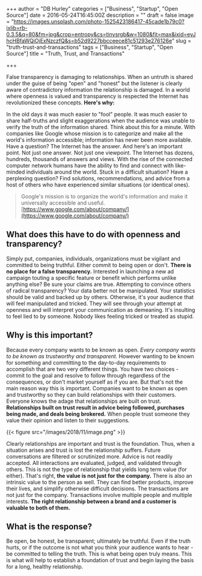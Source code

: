 +++
author = "DB Hurley"
categories = ["Business", "Startup", "Open Source"]
date = 2016-05-24T16:45:00Z
description = ""
draft = false
image = "https://images.unsplash.com/photo-1525423186417-45cade1b79c0?ixlib=rb-0.3.5&q=80&fm=jpg&crop=entropy&cs=tinysrgb&w=1080&fit=max&ixid=eyJhcHBfaWQiOjExNzczfQ&s=b52d9227bbcceece81c51293e276126e"
slug = "truth-trust-and-transactions"
tags = ["Business", "Startup", "Open Source"]
title = "Truth, Trust, and Transactions"

+++


False transparency is damaging to relationships. When an untruth is shared under the guise of being "open" and "honest" but the listener is clearly aware of contradictory information the relationship is damaged. In a world where openness is valued and transparency is respected the Internet has revolutionized these concepts. **Here's why:**

In the old days it was much easier to "fool" people. It was much easier to share half-truths and slight exaggerations when the audience was unable to verify the truth of the information shared. Think about this for a minute. With companies like Google whose mission is to categorize and make all the world's information accessible; information has never been more available. Have a question? The Internet has the answer. And here's an important point. Not just one answer. Not just one viewpoint. The Internet has dozens, hundreds, thousands of answers and views. With the rise of the connected computer network humans have the ability to find and connect with like-minded individuals around the world. Stuck in a difficult situation? Have a perplexing question? Find solutions, recommendations, and advice from a host of others who have experienced similar situations (or identical ones).

> Google's mission is to organize the world's information and make it universally accessible and useful.[https://www.google.com/about/company/](https://www.google.com/about/company/)

## What does this have to do with openness and transparency?

Simply put, companies, individuals, organizations must be vigilant and committed to being truthful. Either commit to being open or don't. **There is no place for a false transparency.** Interested in launching a new ad campaign touting a specific feature or benefit which performs unlike anything else? Be sure your claims are true. Attempting to convince others of radical transparency? Your data better not be manipulated. Your statistics should be valid and backed up by others. Otherwise, it's your audience that will feel manipulated and tricked. They will see through your attempt at openness and will interpret your communication as demeaning. It's insulting to feel lied to by someone. Nobody likes feeling tricked or treated as stupid.

## Why is this important?

Because every company wants to be known as open. _Every company wants to be known as trustworthy and transparent._ However wanting to be known for something and committing to the day-to-day requirements to accomplish that are two very different things. You have two choices - commit to the goal and resolve to follow through regardless of the consequences, or don't market yourself as if you are. But that's not the main reason way this is important. Companies want to be known as open and trustworthy so they can build relationships with their customers. Everyone knows the adage that relationships are built on trust. **Relationships built on trust result in advice being followed, purchases being made, and deals being brokered.** When people trust someone they value their opinion and listen to their suggestions.

{{< figure src="/images/2018/11/image.png" >}}

Clearly relationships are important and trust is the foundation. Thus, when a situation arises and trust is lost the relationship suffers. Future conversations are filtered or scrutinized more. Advice is not readily accepted. All interactions are evaluated, judged, and validated through others. This is not the type of relationship that yields long term value (for either). That's right, **the value is not just for the company.** There is also an intrinsic value to the person as well. They can find better products, improve their lives, and simplify otherwise difficult decisions. The transactions are not just for the company. Transactions involve multiple people and multiple interests. **The right relationship between a brand and a customer is valuable to both of them.**

## What is the response?

Be open, be honest, be transparent; ultimately be truthful. Even if the truth hurts, or if the outcome is not what you think your audience wants to hear - be committed to telling the truth. This is what being open truly means. This is what will help to establish a foundation of trust and begin laying the basis for a long, healthy relationship.

